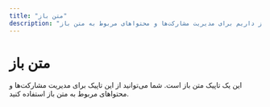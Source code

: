 ```yaml
---
title: "متن باز"
description: "ما یک تاپیک متن باز داریم برای مدیریت مشارکت‌ها و محتواهای مربوط به متن باز."
---
```



# متن باز

این یک تاپیک متن باز است. شما می‌توانید از این تاپیک برای مدیریت مشارکت‌ها و محتواهای مربوط به متن باز استفاده کنید.
```